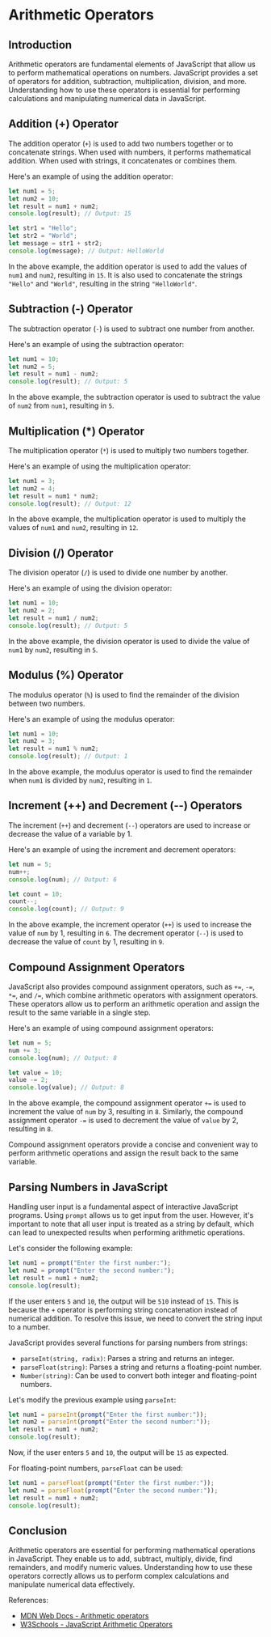 # Arithmetic Operators

## Introduction

Arithmetic operators are fundamental elements of JavaScript that allow us to perform mathematical operations on numbers. JavaScript provides a set of operators for addition, subtraction, multiplication, division, and more. Understanding how to use these operators is essential for performing calculations and manipulating numerical data in JavaScript.

## Addition (+) Operator

The addition operator (`+`) is used to add two numbers together or to concatenate strings. When used with numbers, it performs mathematical addition. When used with strings, it concatenates or combines them.

Here's an example of using the addition operator:

```javascript
let num1 = 5;
let num2 = 10;
let result = num1 + num2; 
console.log(result); // Output: 15

let str1 = "Hello";
let str2 = "World";
let message = str1 + str2; 
console.log(message); // Output: HelloWorld
```

In the above example, the addition operator is used to add the values of `num1` and `num2`, resulting in `15`. It is also used to concatenate the strings `"Hello"` and `"World"`, resulting in the string `"HelloWorld"`.

## Subtraction (-) Operator

The subtraction operator (`-`) is used to subtract one number from another.

Here's an example of using the subtraction operator:

```javascript
let num1 = 10;
let num2 = 5;
let result = num1 - num2; 
console.log(result); // Output: 5
```

In the above example, the subtraction operator is used to subtract the value of `num2` from `num1`, resulting in `5`.

## Multiplication (*) Operator

The multiplication operator (`*`) is used to multiply two numbers together.

Here's an example of using the multiplication operator:

```javascript
let num1 = 3;
let num2 = 4;
let result = num1 * num2; 
console.log(result); // Output: 12
```

In the above example, the multiplication operator is used to multiply the values of `num1` and `num2`, resulting in `12`.

## Division (/) Operator

The division operator (`/`) is used to divide one number by another.

Here's an example of using the division operator:

```javascript
let num1 = 10;
let num2 = 2;
let result = num1 / num2; 
console.log(result); // Output: 5
```

In the above example, the division operator is used to divide the value of `num1` by `num2`, resulting in `5`.

## Modulus (%) Operator

The modulus operator (`%`) is used to find the remainder of the division between two numbers.

Here's an example of using the modulus operator:

```javascript
let num1 = 10;
let num2 = 3;
let result = num1 % num2; 
console.log(result); // Output: 1
```

In the above example, the modulus operator is used to find the remainder when `num1` is divided by `num2`, resulting in `1`.

## Increment (++) and Decrement (--) Operators

The increment (`++`) and decrement (`--`) operators are used to increase or decrease the value of a variable by 1.

Here's an example of using the increment and decrement operators:

```javascript
let num = 5;
num++; 
console.log(num); // Output: 6

let count = 10;
count--; 
console.log(count); // Output: 9
```

In the above example, the increment operator (`++`) is used to increase the value of `num` by 1, resulting in `6`. The decrement operator (`--`) is used to decrease the value of `count` by 1, resulting in `9`.

## Compound Assignment Operators

JavaScript also provides compound assignment operators, such as `+=`, `-=`, `*=`, and `/=`, which combine arithmetic operators with assignment operators. These operators allow us to perform an arithmetic operation and assign the result to the same variable in a single step.

Here's an example of using compound assignment operators:

```javascript
let num = 5;
num += 3; 
console.log(num); // Output: 8

let value = 10;
value -= 2; 
console.log(value); // Output: 8
```

In the above example, the compound assignment operator `+=` is used to increment the value of `num` by 3, resulting in `8`. Similarly, the compound assignment operator `-=` is used to decrement the value of `value` by 2, resulting in `8`.

Compound assignment operators provide a concise and convenient way to perform arithmetic operations and assign the result back to the same variable.

## Parsing Numbers in JavaScript

Handling user input is a fundamental aspect of interactive JavaScript programs. Using `prompt` allows us to get input from the user. However, it's important to note that all user input is treated as a string by default, which can lead to unexpected results when performing arithmetic operations. 

Let's consider the following example:

```javascript
let num1 = prompt("Enter the first number:");
let num2 = prompt("Enter the second number:");
let result = num1 + num2;
console.log(result); 
```

If the user enters `5` and `10`, the output will be `510` instead of `15`. This is because the `+` operator is performing string concatenation instead of numerical addition. To resolve this issue, we need to convert the string input to a number.

JavaScript provides several functions for parsing numbers from strings:

- `parseInt(string, radix)`: Parses a string and returns an integer.
- `parseFloat(string)`: Parses a string and returns a floating-point number.
- `Number(string)`: Can be used to convert both integer and floating-point numbers.

Let's modify the previous example using `parseInt`:

```javascript
let num1 = parseInt(prompt("Enter the first number:"));
let num2 = parseInt(prompt("Enter the second number:"));
let result = num1 + num2;
console.log(result); 
```

Now, if the user enters `5` and `10`, the output will be `15` as expected. 

For floating-point numbers, `parseFloat` can be used:

```javascript
let num1 = parseFloat(prompt("Enter the first number:"));
let num2 = parseFloat(prompt("Enter the second number:"));
let result = num1 + num2;
console.log(result); 
```

## Conclusion

Arithmetic operators are essential for performing mathematical operations in JavaScript. They enable us to add, subtract, multiply, divide, find remainders, and modify numeric values. Understanding how to use these operators correctly allows us to perform complex calculations and manipulate numerical data effectively.

References:
- [MDN Web Docs - Arithmetic operators](https://developer.mozilla.org/en-US/docs/Web/JavaScript/Reference/Operators/Arithmetic_Operators)
- [W3Schools - JavaScript Arithmetic Operators](https://www.w3schools.com/js/js_arithmetic.asp)
